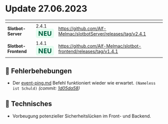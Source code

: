 # Update 27.06.2023

<table data-card-size="large" data-view="cards"><thead><tr><th></th><th></th><th data-hidden data-card-target data-type="content-ref"></th></tr></thead><tbody><tr><td><strong>Slotbot-Server</strong></td><td>2.4.1 <img src="../../.gitbook/assets/Badge-New.png" alt="Neu" data-size="line"></td><td><a href="https://github.com/Alf-Melmac/slotbotServer/releases/tag/v2.4.1">https://github.com/Alf-Melmac/slotbotServer/releases/tag/v2.4.1</a></td></tr><tr><td><strong>Slotbot-Frontend</strong></td><td>1.4.1 <img src="../../.gitbook/assets/Badge-New.png" alt="Neu" data-size="line"></td><td><a href="https://github.com/Alf-Melmac/slotbot-frontend/releases/tag/v1.4.1">https://github.com/Alf-Melmac/slotbot-frontend/releases/tag/v1.4.1</a></td></tr></tbody></table>

## 🐞 Fehlerbehebungen

* Der [event-ping.md](../../integrationen/discord/bot-befehle/event-ping.md "mention") Befehl funktioniert wieder wie erwartet. `(Nameless ist Schuld)` _(commit:_ [_1d05da58_](https://github.com/Alf-Melmac/slotbotServer/commit/1d05da58b79531989ddde29415513ff46d86a1d0)_)_

## 🔨 Technisches

* Vorbeugung potenzieller Sicherheitslücken im Front- und Backend.
